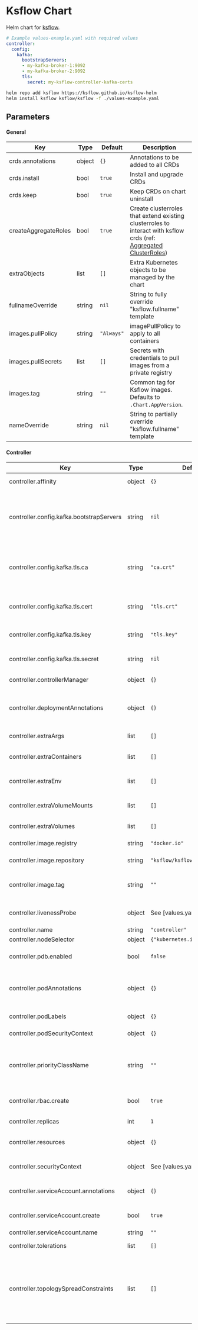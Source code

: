# Ksflow Chart

Helm chart for [ksflow](https://github.com/ksflow/ksflow).

```yaml
# Example values-example.yaml with required values
controller:
  config:
    kafka:
      bootstrapServers:
      - my-kafka-broker-1:9092
      - my-kafka-broker-2:9092
      tls:
        secret: my-ksflow-controller-kafka-certs
```

```bash
helm repo add ksflow https://ksflow.github.io/ksflow-helm
helm install ksflow ksflow/ksflow -f ./values-example.yaml
```

## Parameters

#### General

| Key | Type | Default | Description |
|-----|------|---------|-------------|
| crds.annotations | object | `{}` | Annotations to be added to all CRDs |
| crds.install | bool | `true` | Install and upgrade CRDs |
| crds.keep | bool | `true` | Keep CRDs on chart uninstall |
| createAggregateRoles | bool | `true` | Create clusterroles that extend existing clusterroles to interact with ksflow crds (ref: [Aggregated ClusterRoles](https://kubernetes.io/docs/reference/access-authn-authz/rbac/#aggregated-clusterroles)) |
| extraObjects | list | `[]` | Extra Kubernetes objects to be managed by the chart |
| fullnameOverride | string | `nil` | String to fully override "ksflow.fullname" template |
| images.pullPolicy | string | `"Always"` | imagePullPolicy to apply to all containers |
| images.pullSecrets | list | `[]` | Secrets with credentials to pull images from a private registry |
| images.tag | string | `""` | Common tag for Ksflow images. Defaults to `.Chart.AppVersion`. |
| nameOverride | string | `nil` | String to partially override "ksflow.fullname" template |

#### Controller

| Key | Type | Default | Description |
|-----|------|---------|-------------|
| controller.affinity | object | `{}` | Assign custom [affinity] rules |
| controller.config.kafka.bootstrapServers | string | `nil` | **REQUIRED**. List of initial Kafka brokers to connect to Listeners on these ports must be support the "SSL" protocol (what Kafka calls mTLS) |
| controller.config.kafka.tls.ca | string | `"ca.crt"` | Where in secret to find the file containing certificate authority certificates to use in verifying a presented server certificate |
| controller.config.kafka.tls.cert | string | `"tls.crt"` | Where in secret to find the file holding the client-side TLS certificate to use |
| controller.config.kafka.tls.key | string | `"tls.key"` | Where in secret to find the file holding the client’s private key |
| controller.config.kafka.tls.secret | string | `nil` | **REQUIRED**. Secret name containing the tls certificates |
| controller.controllerManager | object | `{}` | [Controller Manager configuration](https://pkg.go.dev/sigs.k8s.io/controller-runtime/pkg/config/v1alpha1#ControllerManagerConfigurationSpec) |
| controller.deploymentAnnotations | object | `{}` | deploymentAnnotations is an optional map of annotations to be applied to the controller Deployment |
| controller.extraArgs | list | `[]` | Extra arguments to be added to the controller |
| controller.extraContainers | list | `[]` | Extra containers to be added to the controller deployment |
| controller.extraEnv | list | `[]` | Extra environment variables to provide to the controller container |
| controller.extraVolumeMounts | list | `[]` | Additional volume mounts to the controller main container |
| controller.extraVolumes | list | `[]` | Additional volumes to the controller pod |
| controller.image.registry | string | `"docker.io"` | Registry to use for the controller |
| controller.image.repository | string | `"ksflow/ksflow"` | Registry to use for the controller |
| controller.image.tag | string | `""` | Image tag for the ksflow controller. Defaults to `.Values.images.tag`. |
| controller.livenessProbe | object | See [values.yaml] | Configure liveness [probe] for the controller |
| controller.name | string | `"controller"` | Controller name string |
| controller.nodeSelector | object | `{"kubernetes.io/os":"linux"}` | [Node selector] |
| controller.pdb.enabled | bool | `false` | Configure [Pod Disruption Budget] for the controller pods |
| controller.podAnnotations | object | `{}` | podAnnotations is an optional map of annotations to be applied to the controller Pods |
| controller.podLabels | object | `{}` | Optional labels to add to the controller pods |
| controller.podSecurityContext | object | `{}` | SecurityContext to set on the controller pods |
| controller.priorityClassName | string | `""` | Leverage a PriorityClass to ensure your pods survive resource shortages (ref: [Pod Priority Preemption](https://kubernetes.io/docs/concepts/configuration/pod-priority-preemption/)) |
| controller.rbac.create | bool | `true` | Adds Role and RoleBinding for the controller. |
| controller.replicas | int | `1` | The number of controller pods to run |
| controller.resources | object | `{}` | Resource limits and requests for the controller |
| controller.securityContext | object | See [values.yaml] | the controller container's securityContext |
| controller.serviceAccount.annotations | object | `{}` | Annotations applied to created service account |
| controller.serviceAccount.create | bool | `true` | Create a service account for the controller |
| controller.serviceAccount.name | string | `""` | Service account name |
| controller.tolerations | list | `[]` | [Tolerations] for use with node taints |
| controller.topologySpreadConstraints | list | `[]` | Assign custom [Pod Topology Spread Constraints](https://kubernetes.io/docs/concepts/workloads/pods/pod-topology-spread-constraints/) rules to the controller. If labelSelector is left out, it will default to the labelSelector configuration of the deployment |
